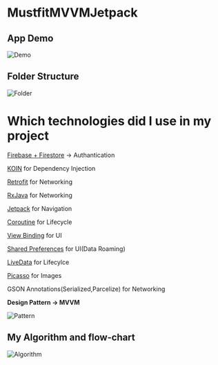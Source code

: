 # MustfitMVVMJetpack

 ## App Demo

![Demo](https://media2.giphy.com/media/9qgktMmboE6hibQdHV/giphy.gif?cid=790b76110481bf91884005692a37ffb97deaa4a81b9f9e9a&rid=giphy.gif&ct=g)

 ## Folder Structure

![Folder](https://i.ibb.co/jH7MnzD/Screen-Shot-2021-12-06-at-15-16-45.png)

 # Which technologies did I use in  my project 

[Firebase + Firestore](https://firebase.google.com/docs/reference/kotlin/packages) -> Authantication

[KOIN](https://insert-koin.io/) for Dependency Injection

[Retrofit](https://square.github.io/retrofit/) for Networking

[RxJava](https://github.com/ReactiveX/RxKotlin) for Networking

[Jetpack](https://developer.android.com/jetpack) for Navigation

[Coroutine](https://developer.android.com/topic/libraries/architecture/coroutines) for Lifecycle

[View Binding](https://developer.android.com/topic/libraries/view-binding) for UI

[Shared Preferences](https://developer.android.com/training/data-storage/shared-preferences) for UI(Data Roaming)

[LiveData](https://developer.android.com/topic/libraries/architecture/livedata) for Lifecylce

[Picasso](https://square.github.io/picasso/) for Images 

GSON Annotations(Serialized,Parcelize) for Networking

<b>Design Pattern -> MVVM</b>

![Pattern](https://i.ibb.co/6g1hGph/1-hiyp-GQVOat8-W3411-SUa-Tg.png)

## My Algorithm and flow-chart 

![Algorithm](https://i.ibb.co/sHRYHRp/1-w-Cs-e-Ks-Epfdp83-Ndl6nx-Q.png)
